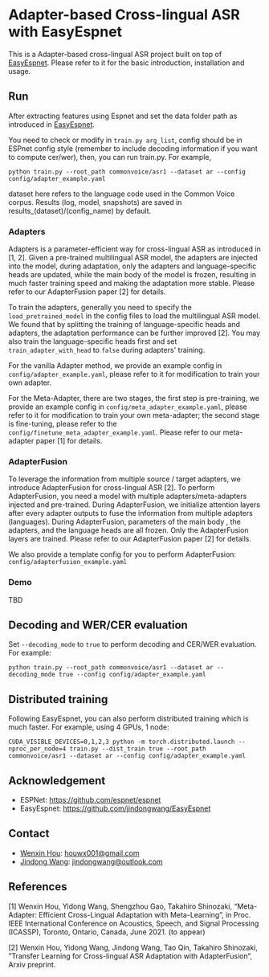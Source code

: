 # Adapter-based Cross-lingual ASR with EasyEspnet

This is a Adapter-based cross-lingual ASR project built on top of [EasyEspnet](https://github.com/jindongwang/EasyEspnet). Please refer to it for the basic introduction, installation and usage.

## Run

After extracting features using Espnet and set the data folder path as introduced in [EasyEspnet](https://github.com/jindongwang/EasyEspnet).

You need to check or modify in `train.py arg_list`, config should be in ESPnet config style (remember to include decoding information if you want to compute cer/wer), then, you can run train.py. For example, 

```
python train.py --root_path commonvoice/asr1 --dataset ar --config config/adapter_example.yaml
```

dataset here refers to the language code used in the Common Voice corpus. Results (log, model, snapshots) are saved in results_(dataset)/(config_name) by default.

### Adapters

Adapters is a parameter-efficient way for cross-lingual ASR as introduced in [1, 2]. Given a pre-trained multilingual ASR model, the adapters are injected into the model, during adaptation, only the adapters and language-specific heads are updated, while the main body of the model is frozen, resulting in much faster training speed and making the adaptation more stable. Please refer to our AdapterFusion paper [2] for details.

To train the adapters, generally you need to specify the `load_pretrained_model` in the config files to load the multilingual ASR model. We found that by splitting the training of language-specific heads and adapters, the adaptation performance can be further improved [2]. You may also train the language-specific heads first and set `train_adapter_with_head` to `false` during adapters' training.

For the vanilla Adapter method, we provide an example config in `config/adapter_example.yaml`, please refer to it for modification to train your own adapter.

For the Meta-Adapter, there are two stages, the first step is pre-training, we provide an example config in `config/meta_adapter_example.yaml`, please refer to it for modification to train your own meta-adapter; the second stage is fine-tuning, please refer to the `config/finetune_meta_adapter_example.yaml`. Please refer to our meta-adapter paper [1] for details.

### AdapterFusion

To leverage the information from multiple source / target adapters, we introduce AdapterFusion for cross-lingual ASR [2]. To perform AdapterFusion, you need a model with multiple adapters/meta-adapters injected and pre-trained. During AdapterFusion, we initialize attention layers after every adapter outputs to fuse the information from multiple adapters (languages). During AdapterFusion, parameters of the main body , the adapters, and the language heads are all frozen. Only the AdapterFusion layers are trained. Please refer to our AdapterFusion paper [2] for details.

We also provide a template config for you to perform AdapterFusion: `config/adapterfusion_example.yaml`

### Demo

TBD

## Decoding and WER/CER evaluation

Set `--decoding_mode` to `true` to perform decoding and CER/WER evaluation. For example:

```
python train.py --root_path commonvoice/asr1 --dataset ar --decoding_mode true --config config/adapter_example.yaml
```

## Distributed training

Following EasyEspnet, you can also perform distributed training which is much faster. For example, using 4 GPUs, 1 node: 

```
CUDA_VISIBLE_DEVICES=0,1,2,3 python -m torch.distributed.launch --nproc_per_node=4 train.py --dist_train true --root_path commonvoice/asr1 --dataset ar --config config/adapter_example.yaml
```

## Acknowledgement

- ESPNet: https://github.com/espnet/espnet
- EasyEspnet: https://github.com/jindongwang/EasyEspnet

## Contact

- [Wenxin Hou](https://houwenxin.github.io/): houwx001@gmail.com
- [Jindong Wang](http://www.jd92.wang/): jindongwang@outlook.com



## References

[1] Wenxin Hou, Yidong Wang, Shengzhou Gao, Takahiro Shinozaki, “Meta-Adapter: Efficient Cross-Lingual Adaptation with Meta-Learning”, in Proc. IEEE International Conference on Acoustics, Speech, and Signal Processing (ICASSP), Toronto, Ontario, Canada, June 2021. (to appear)

[2] Wenxin Hou, Yidong Wang, Jindong Wang, Tao Qin, Takahiro Shinozaki, ”Transfer Learning for Cross-lingual ASR Adaptation with AdapterFusion”, Arxiv preprint.